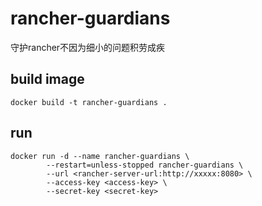 # rancher-guardians
守护rancher不因为细小的问题积劳成疾

## build image
`docker build -t rancher-guardians .`

## run
```
docker run -d --name rancher-guardians \
        --restart=unless-stopped rancher-guardians \
        --url <rancher-server-url:http://xxxxx:8080> \
        --access-key <access-key> \
        --secret-key <secret-key>
```
